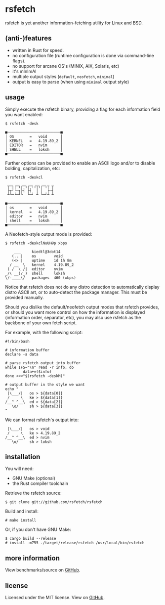 # rsfetch

rsfetch is yet another information-fetching utility for Linux and BSD.

## (anti-)features
* written in Rust for speed.
* no configuration file (runtime configuration is done via command-line flags).
* no support for arcane OS's (MINIX, AIX, Solaris, etc)
* it's mInImAl
* multiple output styles (`default`, `neofetch`, `minimal`)
* output is easy to parse (when using `minimal` output style)

## usage

Simply execute the rsfetch binary, providing a flag for each information field
you want enabled:

```
$ rsfetch -desk

■────────────────────────■
│ OS       =   void      │
│ KERNEL   =   4.19.89_2 │
│ EDITOR   =   nvim      │
│ SHELL    =   loksh     │
■────────────────────────■
```

Further options can be provided to enable an ASCII logo and/or to disable
bolding, capitalization, etc:

```
$ rsfetch -deskcl

 ┬─┐┌─┐┌─┐┌─┐┌┬┐┌─┐┬ ┬
 ├┬┘└─┐├┤ ├┤  │ │  ├─┤
 ┴└─└─┘└  └─┘ ┴ └─┘┴ ┴

■────────────────────────■
│ os       =   void      │
│ kernel   =   4.19.89_2 │
│ editor   =   nvim      │
│ shell    =   loksh     │
■────────────────────────■
```

A Neofetch-style output mode is provided:

```
$ rsfetch -deskclNuUH@p xbps

    ___     kiedtl@3dot14
   (.. |    os        void
   (<> |    uptime    1d 1h 8m 
  / __  \   kernel    4.19.89_2
 ( /  \ /|  editor    nvim
_/\ __)/_)  shell     loksh
\/-____\/   packages  460 (xbps)
```

Notice that rsfetch does not do any distro detection to automatically display
distro ASCII art, or to auto-detect the package manager. This must be provided
manually.

Should you dislike the default/neofetch output modes that rsfetch provides,
or should you want more control on how the information is displayed
(information order, separator, etc), you may also use rsfetch as the backbone
of your own fetch script.

For example, with the following script:

```
#!/bin/bash

# information buffer
declare -a data

# parse rsfetch output into buffer
while IFS="\n" read -r info; do
        data+=($info)
done <<<"$(rsfetch -deskM)"

# output buffer in the style we want
echo "
 |\___/|   os > ${data[0]}
 /     \   ke > ${data[1]}
/__^ ^__\  ed > ${data[2]}
   \o/     sh > ${data[3]}
"
```

We can format rsfetch's output into:

```
 |\___/|   os > void
 /     \   ke > 4.19.89_2
/__^ ^__\  ed > nvim
   \o/     sh > loksh
```

## installation

You will need:

* GNU Make (optional)
* the Rust compiler toolchain

Retrieve the rsfetch source:

```
$ git clone git://github.com/rsfetch/rsfetch
```

Build and install:

```
# make install
```

Or, if you don't have GNU Make:

```
$ cargo build --release
# install -m755 ./target/release/rsfetch /usr/local/bin/rsfetch
```

## more information
View benchmarks/source on [GitHub](https://github.com/rsfetch/rsfetch).

## license

Licensed under the MIT license. View on [GitHub](https://raw.githubusercontent.com/rsfetch/rsfetch/master/LICENSE).
